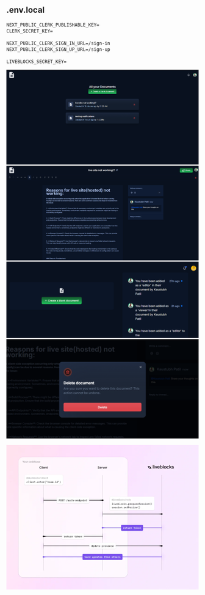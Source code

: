 ## .env.local
```
NEXT_PUBLIC_CLERK_PUBLISHABLE_KEY=
CLERK_SECRET_KEY=

NEXT_PUBLIC_CLERK_SIGN_IN_URL=/sign-in
NEXT_PUBLIC_CLERK_SIGN_UP_URL=/sign-up

LIVEBLOCKS_SECRET_KEY=
```

<!-- ![!st look](/public/Collborative%20room%20-1st.png) -->
![HomePage](/public/HomePage.png)
![Final Outcome](/public/Final.png)
![Notification](/public/notify.png)
![Delete Doc](/public/delete.png)






![liveBlocks](/public/access-token-auth-diagram.webp)